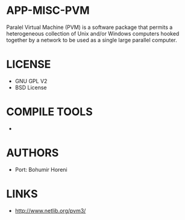 APP-MISC-PVM
============

Paralel Virtual Machine (PVM)  is a software package that permits a heterogeneous collection of Unix and/or Windows computers hooked together by a network to be used as a single large parallel computer. 


LICENSE
===============
* GNU GPL V2
* BSD License

COMPILE TOOLS
===============
* 

AUTHORS
===============
* Port: Bohumir Horeni

LINKS
===============
* http://www.netlib.org/pvm3/
